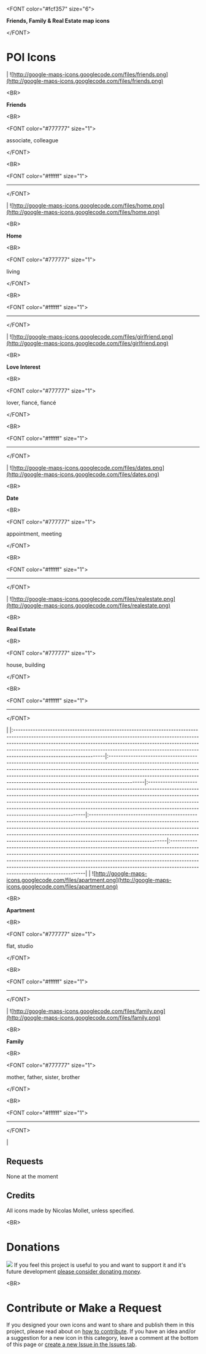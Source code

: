 

&lt;FONT color="#fcf357" size="6"&gt;

**Friends, Family & Real Estate map icons**

&lt;/FONT&gt;





# POI Icons #
| ![http://google-maps-icons.googlecode.com/files/friends.png](http://google-maps-icons.googlecode.com/files/friends.png) 

&lt;BR&gt;

**Friends**

&lt;BR&gt;



&lt;FONT color="#777777" size="1"&gt;

associate, colleague

&lt;/FONT&gt;



&lt;BR&gt;



&lt;FONT color="#ffffff" size="1"&gt;

----------------------------------------

&lt;/FONT&gt;

| ![http://google-maps-icons.googlecode.com/files/home.png](http://google-maps-icons.googlecode.com/files/home.png) 

&lt;BR&gt;

**Home**

&lt;BR&gt;



&lt;FONT color="#777777" size="1"&gt;

living

&lt;/FONT&gt;



&lt;BR&gt;



&lt;FONT color="#ffffff" size="1"&gt;

----------------------------------------

&lt;/FONT&gt;

| ![http://google-maps-icons.googlecode.com/files/girlfriend.png](http://google-maps-icons.googlecode.com/files/girlfriend.png) 

&lt;BR&gt;

**Love Interest**

&lt;BR&gt;



&lt;FONT color="#777777" size="1"&gt;

lover, fiancé, fiancé

&lt;/FONT&gt;



&lt;BR&gt;



&lt;FONT color="#ffffff" size="1"&gt;

----------------------------------------

&lt;/FONT&gt;

| ![http://google-maps-icons.googlecode.com/files/dates.png](http://google-maps-icons.googlecode.com/files/dates.png) 

&lt;BR&gt;

**Date**

&lt;BR&gt;



&lt;FONT color="#777777" size="1"&gt;

appointment, meeting

&lt;/FONT&gt;

 

&lt;BR&gt;



&lt;FONT color="#ffffff" size="1"&gt;

----------------------------------------

&lt;/FONT&gt;

|  ![http://google-maps-icons.googlecode.com/files/realestate.png](http://google-maps-icons.googlecode.com/files/realestate.png)

&lt;BR&gt;

**Real Estate** 

&lt;BR&gt;



&lt;FONT color="#777777" size="1"&gt;

house, building

&lt;/FONT&gt;



&lt;BR&gt;



&lt;FONT color="#ffffff" size="1"&gt;

----------------------------------------

&lt;/FONT&gt;

|
|:-------------------------------------------------------------------------------------------------------------------------------------------------------------------------------------------------------------------------------------------------------------------------------------------------------------------------------------------------------------|:--------------------------------------------------------------------------------------------------------------------------------------------------------------------------------------------------------------------------------------------------------------------------------------------------------------------------------------|:----------------------------------------------------------------------------------------------------------------------------------------------------------------------------------------------------------------------------------------------------------------------------------------------------------------------------------------------------------------------------|:-------------------------------------------------------------------------------------------------------------------------------------------------------------------------------------------------------------------------------------------------------------------------------------------------------------------------------------------------------|:-------------------------------------------------------------------------------------------------------------------------------------------------------------------------------------------------------------------------------------------------------------------------------------------------------------------------------------------------------------------|
| ![http://google-maps-icons.googlecode.com/files/apartment.png](http://google-maps-icons.googlecode.com/files/apartment.png) 

&lt;BR&gt;

**Apartment**

&lt;BR&gt;



&lt;FONT color="#777777" size="1"&gt;

flat, studio

&lt;/FONT&gt;



&lt;BR&gt;



&lt;FONT color="#ffffff" size="1"&gt;

----------------------------------------

&lt;/FONT&gt;

| ![http://google-maps-icons.googlecode.com/files/family.png](http://google-maps-icons.googlecode.com/files/family.png) 

&lt;BR&gt;

**Family**

&lt;BR&gt;



&lt;FONT color="#777777" size="1"&gt;

mother, father, sister, brother

&lt;/FONT&gt;



&lt;BR&gt;



&lt;FONT color="#ffffff" size="1"&gt;

----------------------------------------

&lt;/FONT&gt;

|

## Requests ##
None at the moment

## Credits ##
All icons made by Nicolas Mollet, unless specified.



&lt;BR&gt;


# Donations #
[![](https://www.paypal.com/en_US/i/btn/btn_donate_SM.gif)](http://code.google.com/p/google-maps-icons/wiki/Donate) If you feel this project is useful to you and want to support it and it's future development [please consider donating money](Donate.md).



&lt;BR&gt;


# Contribute or Make a Request #
If you designed your own icons and want to share and publish them in this project, please read about on [how to contribute](Contribute.md). If you have an idea and/or a suggestion for a new icon in this category, leave a comment at the bottom of this page or [create a new Issue in the Issues tab](http://code.google.com/p/google-maps-icons/issues/entry).